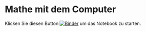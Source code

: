 # Mathe mit dem Computer

Klicken Sie diesen Button [![Binder](https://mybinder.org/badge_logo.svg)](https://mybinder.org/v2/gh/cedricgeissmann/vector-py/HEAD)
 um das Notebook zu starten.
